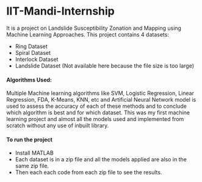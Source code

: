 # IIT-Mandi-Internship
It is a project on Landslide Susceptibility Zonation and Mapping using Machine Learning Approaches.
This project contains 4 datasets:
- Ring Dataset
- Spiral Dataset
- Interlock Dataset
- Landslide Dataset (Not available here because the file size is too large)
#### Algorithms Used:
Multiple Machine learning algorithms like SVM, Logistic Regression, Linear Regression, FDA, K-Means, KNN, etc and Artificial Neural Network model is used to assess the accuracy of each of these methods and to conclude which algorithm is best and for which dataset. This was my first machine learning project and almost all the models used and implemented from scratch without any use of inbuilt library.
#### To run the project
- Install MATLAB
- Each dataset is in a zip file and all the models applied are also in the same zip file.
- Then each each code from each zip file to see the results.
